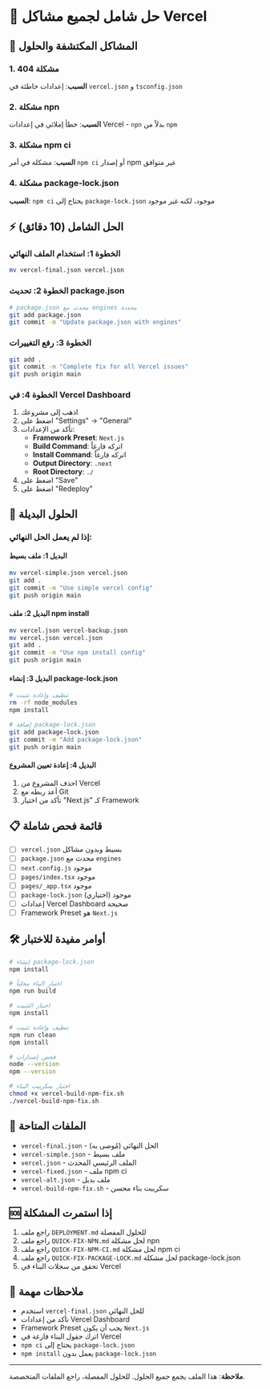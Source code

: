 # 🚀 حل شامل لجميع مشاكل Vercel

## 🚨 المشاكل المكتشفة والحلول

### 1. مشكلة 404
**السبب**: إعدادات خاطئة في `vercel.json` و `tsconfig.json`

### 2. مشكلة npn
**السبب**: خطأ إملائي في إعدادات Vercel - `npn` بدلاً من `npm`

### 3. مشكلة npm ci
**السبب**: مشكلة في أمر `npm ci` أو إصدار npm غير متوافق

### 4. مشكلة package-lock.json
**السبب**: `npm ci` يحتاج إلى `package-lock.json` موجود، لكنه غير موجود

## ⚡ الحل الشامل (10 دقائق)

### الخطوة 1: استخدام الملف النهائي
```bash
mv vercel-final.json vercel.json
```

### الخطوة 2: تحديث package.json
```bash
# package.json محدث مع engines محددة
git add package.json
git commit -m "Update package.json with engines"
```

### الخطوة 3: رفع التغييرات
```bash
git add .
git commit -m "Complete fix for all Vercel issues"
git push origin main
```

### الخطوة 4: في Vercel Dashboard
1. اذهب إلى مشروعك
2. اضغط على "Settings" → "General"
3. تأكد من الإعدادات:
   - **Framework Preset**: `Next.js`
   - **Build Command**: اتركه فارغاً
   - **Install Command**: اتركه فارغاً
   - **Output Directory**: `.next`
   - **Root Directory**: `./`
4. اضغط على "Save"
5. اضغط على "Redeploy"

## 🔧 الحلول البديلة

### إذا لم يعمل الحل النهائي:

#### البديل 1: ملف بسيط
```bash
mv vercel-simple.json vercel.json
git add .
git commit -m "Use simple vercel config"
git push origin main
```

#### البديل 2: ملف npm install
```bash
mv vercel.json vercel-backup.json
mv vercel.json vercel.json
git add .
git commit -m "Use npm install config"
git push origin main
```

#### البديل 3: إنشاء package-lock.json
```bash
# تنظيف وإعادة تثبيت
rm -rf node_modules
npm install

# إضافة package-lock.json
git add package-lock.json
git commit -m "Add package-lock.json"
git push origin main
```

#### البديل 4: إعادة تعيين المشروع
1. احذف المشروع من Vercel
2. أعد ربطه مع Git
3. تأكد من اختيار "Next.js" كـ Framework

## 📋 قائمة فحص شاملة

- [ ] `vercel.json` بسيط وبدون مشاكل
- [ ] `package.json` محدث مع `engines`
- [ ] `next.config.js` موجود
- [ ] `pages/index.tsx` موجود
- [ ] `pages/_app.tsx` موجود
- [ ] `package-lock.json` موجود (اختياري)
- [ ] إعدادات Vercel Dashboard صحيحة
- [ ] Framework Preset هو `Next.js`

## 🛠️ أوامر مفيدة للاختبار

```bash
# إنشاء package-lock.json
npm install

# اختبار البناء محلياً
npm run build

# اختبار التثبيت
npm install

# تنظيف وإعادة تثبيت
npm run clean
npm install

# فحص إصدارات
node --version
npm --version

# اختبار سكريبت البناء
chmod +x vercel-build-npm-fix.sh
./vercel-build-npm-fix.sh
```

## 📁 الملفات المتاحة

- `vercel-final.json` - الحل النهائي (مُوصى به)
- `vercel-simple.json` - ملف بسيط
- `vercel.json` - الملف الرئيسي المحدث
- `vercel-fixed.json` - ملف npm ci
- `vercel-alt.json` - ملف بديل
- `vercel-build-npm-fix.sh` - سكريبت بناء محسن

## 🆘 إذا استمرت المشكلة

1. راجع ملف `DEPLOYMENT.md` للحلول المفصلة
2. راجع ملف `QUICK-FIX-NPN.md` لحل مشكلة npn
3. راجع ملف `QUICK-FIX-NPM-CI.md` لحل مشكلة npm ci
4. راجع ملف `QUICK-FIX-PACKAGE-LOCK.md` لحل مشكلة package-lock.json
5. تحقق من سجلات البناء في Vercel

## 📝 ملاحظات مهمة

- استخدم `vercel-final.json` للحل النهائي
- تأكد من إعدادات Vercel Dashboard
- Framework Preset يجب أن يكون `Next.js`
- اترك حقول البناء فارغة في Vercel
- `npm ci` يحتاج إلى `package-lock.json`
- `npm install` يعمل بدون `package-lock.json`

---

**ملاحظة**: هذا الملف يجمع جميع الحلول. للحلول المفصلة، راجع الملفات المتخصصة. 